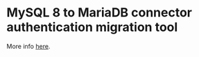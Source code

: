 # MySQL 8 to MariaDB connector authentication migration tool

More info [here](https://sysdigdocs.atlassian.net/wiki/spaces/Platform/pages/319782952/).